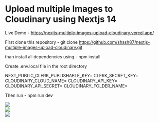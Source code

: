 <h1>Upload multiple Images to Cloudinary using Nextjs 14</h1>

Live Demo - https://nextjs-multiple-images-upload-cloudinary.vercel.app/

First clone this repository - git clone https://github.com/shash87/nextjs-multiple-images-upload-cloudinary.git

than install all dependencies using - npm install

Create .env.local file in the root directory

NEXT_PUBLIC_CLERK_PUBLISHABLE_KEY= <Add your key>
CLERK_SECRET_KEY=<Add your key>
CLOUDINARY_CLOUD_NAME=<Add your cloud name>
CLOUDINARY_API_KEY=<Add your key>
CLOUDINARY_API_SECRET=<Add your secrect>
CLOUDINARY_FOLDER_NAME=<Add your folder name>

Then run - npm run dev

<img src="https://res.cloudinary.com/dnlf5pjpn/image/upload/v1727506346/nextjscloudinary/screencapture-localhost-3000-2024-09-28-12_19_57.png" />
<br/>
<img src="https://res.cloudinary.com/dnlf5pjpn/image/upload/v1727506346/nextjscloudinary/screencapture-localhost-3000-upload-2024-09-28-12_16_37.png" />
<br/>
<img src="https://res.cloudinary.com/dnlf5pjpn/image/upload/v1727506346/nextjscloudinary/screencapture-localhost-3000-upload-2024-09-28-12_19_31.png" />


